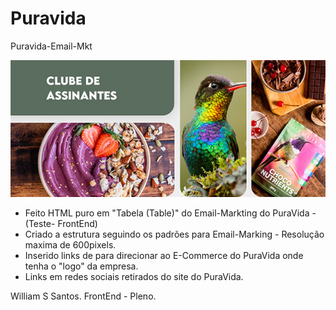 # Puravida
Puravida-Email-Mkt

<img src="https://github.com/willhalen/puravida/blob/main/imagens/email-mkt-01.jpg">

- Feito HTML puro em "Tabela (Table)" do Email-Markting do PuraVida - (Teste- FrontEnd)
- Criado a estrutura seguindo os padrões para Email-Marking - Resolução maxima de 600pixels.
- Inserido links de para direcionar ao E-Commerce do PuraVida onde tenha o "logo" da empresa.
- Links em redes sociais retirados do site do PuraVida.

William S Santos.
FrontEnd - Pleno.
